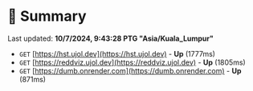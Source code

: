 # 📖 Summary
Last updated: **10/7/2024, 9:43:28 PTG "Asia/Kuala_Lumpur"**

- `GET` [https://hst.ujol.dev](https://hst.ujol.dev) - **Up** (1777ms)
- `GET` [https://reddviz.ujol.dev](https://reddviz.ujol.dev) - **Up** (1805ms)
- `GET` [https://dumb.onrender.com](https://dumb.onrender.com) - **Up** (871ms)
